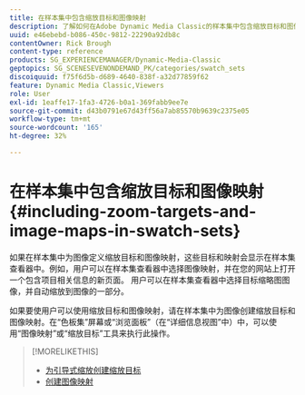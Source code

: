 ```yaml
---
title: 在样本集中包含缩放目标和图像映射
description: 了解如何在Adobe Dynamic Media Classic的样本集中包含缩放目标和图像映射。
uuid: e46ebebd-b086-450c-9812-22290a92db8c
contentOwner: Rick Brough
content-type: reference
products: SG_EXPERIENCEMANAGER/Dynamic-Media-Classic
geptopics: SG_SCENESEVENONDEMAND_PK/categories/swatch_sets
discoiquuid: f75f6d5b-d689-4640-838f-a32d77859f62
feature: Dynamic Media Classic,Viewers
role: User
exl-id: 1eaffe17-1fa3-4726-b0a1-369fabb9ee7e
source-git-commit: d43b0791e67d43ff56a7ab85570b9639c2375e05
workflow-type: tm+mt
source-wordcount: '165'
ht-degree: 32%

---
```


# 在样本集中包含缩放目标和图像映射{#including-zoom-targets-and-image-maps-in-swatch-sets}

如果在样本集中为图像定义缩放目标和图像映射，这些目标和映射会显示在样本集查看器中。例如，用户可以在样本集查看器中选择图像映射，并在您的网站上打开一个包含项目相关信息的新页面。 用户可以在样本集查看器中选择目标缩略图图像，并自动缩放到图像的一部分。

如果要使用户可以使用缩放目标和图像映射，请在样本集中为图像创建缩放目标和图像映射。在“色板集”屏幕或“浏览面板”（在“详细信息视图”中）中，可以使用“图像映射”或“缩放目标”工具来执行此操作。

>[!MORELIKETHIS]
>
>* [为引导式缩放创建缩放目标](creating-zoom-targets-guided-zoom.md#creating_zoom_targets_for_guided_zoom)
>* [创建图像映射](creating-image-maps.md#creating_image_maps)

